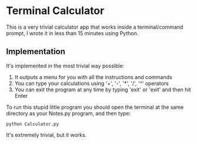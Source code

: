 # Terminal Calculator

This is a very trivial calculator app that works inside a terminal/command prompt, I wrote it in less than 15 minutes using Python.

## Implementation 

It's implemented in the most trivial way possible:

1. It outputs a menu for you with all the instructions and commands
2. You can type your calculations using '+', '-', '*', '/', '^' operators
3. You can exit the program at any time by typing 'exit' or 'exit' and then hit Enter

To run this stupid little program you should open the terminal at the same directory as your Notes.py program, and then type:
```
python Calculator.py  
```

It's extremely trivial, but it works.